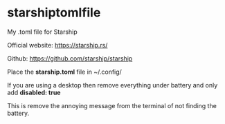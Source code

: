 # starshiptomlfile

My .toml file for Starship

Official website: https://starship.rs/

Github: https://github.com/starship/starship

Place the **starship.toml** file in ~/.config/

If you are using a desktop then remove everything under battery and only add **disabled: true**

This is remove the annoying message from the terminal of not finding the battery.
